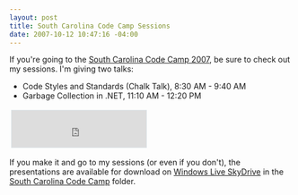 ```yaml
---
layout: post
title: South Carolina Code Camp Sessions
date: 2007-10-12 10:47:16 -04:00
---
```


If you're going to the [South Carolina Code Camp 2007](http://www.sccodecamp.com/), be sure to check out my sessions. I'm giving two talks:

*   Code Styles and Standards (Chalk Talk), 8:30 AM - 9:40 AM 
*   Garbage Collection in .NET, 11:10 AM - 12:20 PM 

<iframe style="border-right: #dde5e9 1px solid; padding-right: 0px; border-top: #dde5e9 1px solid; padding-left: 0px; padding-bottom: 0px; margin: 3px; border-left: #dde5e9 1px solid; width: 240px; padding-top: 0px; border-bottom: #dde5e9 1px solid; height: 66px; background-color: #ffffff" marginwidth="0" marginheight="0" src="http://cid-93d618d639ec9651.skydrive.live.com/embedrowdetail.aspx/Public/Code%20Camp/2007/South%20Carolina" frameborder="0" scrolling="no"></iframe>

If you make it and go to my sessions (or even if you don't), the presentations are available for download on [Windows Live SkyDrive](http://skydrive.live.com/) in the [South Carolina Code Camp](http://cid-93d618d639ec9651.skydrive.live.com/browse.aspx/Public/Code%20Camp/2007/South%20Carolina) folder.
